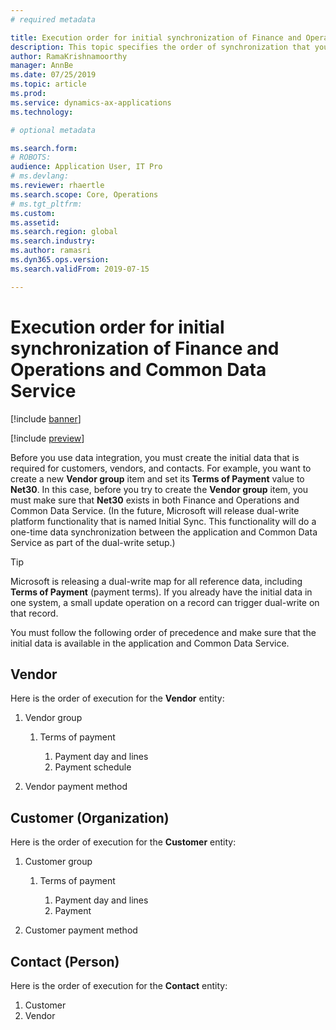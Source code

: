 ```yaml
---
# required metadata

title: Execution order for initial synchronization of Finance and Operations and Common Data Service
description: This topic specifies the order of synchronization that you must follow to create the initial data.
author: RamaKrishnamoorthy 
manager: AnnBe
ms.date: 07/25/2019
ms.topic: article
ms.prod: 
ms.service: dynamics-ax-applications
ms.technology: 

# optional metadata

ms.search.form: 
# ROBOTS: 
audience: Application User, IT Pro
# ms.devlang: 
ms.reviewer: rhaertle
ms.search.scope: Core, Operations
# ms.tgt_pltfrm: 
ms.custom: 
ms.assetid: 
ms.search.region: global
ms.search.industry: 
ms.author: ramasri
ms.dyn365.ops.version: 
ms.search.validFrom: 2019-07-15

---
```


# Execution order for initial synchronization of Finance and Operations and Common Data Service

[!include [banner](../includes/banner.md)]

[!include [preview](../includes/preview-banner.md)]

Before you use data integration, you must create the initial data that is required for customers, vendors, and contacts. For example, you want to create a new **Vendor group** item and set its **Terms of Payment** value to **Net30**. In this case, before you try to create the **Vendor group** item, you must make sure that **Net30** exists in both Finance and Operations and Common Data Service. (In the future, Microsoft will release dual-write platform functionality that is named Initial Sync. This functionality will do a one-time data synchronization between the application and Common Data Service as part of the dual-write setup.)

> [!TIP]
> Microsoft is releasing a dual-write map for all reference data, including **Terms of Payment** (payment terms). If you already have the initial data in one system, a small update operation on a record can trigger dual-write on that record.

You must follow the following order of precedence and make sure that the initial data is available in the application and Common Data Service.

## Vendor

Here is the order of execution for the **Vendor** entity:

1. Vendor group

    1. Terms of payment

        1. Payment day and lines
        2. Payment schedule

2. Vendor payment method

## Customer (Organization)

Here is the order of execution for the **Customer** entity:

1. Customer group

    1. Terms of payment

        1. Payment day and lines
        2. Payment 

2. Customer payment method

## Contact (Person)

Here is the order of execution for the **Contact** entity:

1. Customer
2. Vendor
